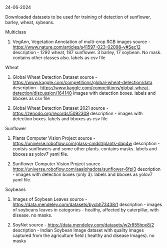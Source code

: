 24-06-2024

Downloaded datasets to be used for training of detection of sunflower, barley, wheat, sybeans.


Multiclass
1) VegAnn, Vegetation Annotation of multi-crop RGB images 
source - https://www.nature.com/articles/s41597-023-02098-y#Sec12
description - 1292 wheat, 187 sunflower. 3 barley, 17 soybean. No mask. contains other classes also. labels as csv file


Wheat
1) Global Wheat Detection Dataset
source - https://www.kaggle.com/competitions/global-wheat-detection/data
description - https://www.kaggle.com/competitions/global-wheat-detection/discussion/164140
images with detection boxes. labels and bboxes as csv file

2) Global Wheat Detection Dataset 2021
source - https://zenodo.org/records/5092309
description - images with detection boxes. labels and bboxes as csv file


Sunflower
1) Plants Computer Vision Project
source - https://universe.roboflow.com/glass-cmdst/plants-dap4w
description - contsis sunflowers and some other plants. contains masks. labels and bboxes as yolov7 yaml file.

2) Sunflower Computer Vision Project
source - https://universe.roboflow.com/aaalohadota/sunflower-6fpl3
description - images with detection boxes (only 3). labels and bboxes as yolov7 yaml file.




Soybeans
1) Images of Soybean Leaves
source - https://data.mendeley.com/datasets/bycbh73438/1
description - images of soybeans leaves in categories - healthy, affected by caterpillar, with disease. no masks.

2) SoyNet
source - https://data.mendeley.com/datasets/w2r855hpx8/2
description - Indian Soybean Image dataset with quality images captured from the agriculture field ( healthy and disease Images). no masks
